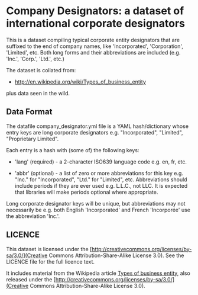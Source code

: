 Company Designators: a dataset of international corporate designators
=====================================================================

This is a dataset compiling typical corporate entity designators that
are suffixed to the end of company names, like 'Incorporated',
'Corporation', 'Limited', etc. Both long forms and their abbreviations
are included (e.g. 'Inc.', 'Corp.', 'Ltd.', etc.)
         
The dataset is collated from:

- http://en.wikipedia.org/wiki/Types_of_business_entity

plus data seen in the wild.


Data Format
-----------

The datafile company_designator.yml file is a YAML hash/dictionary
whose entry keys are long corporate designators e.g. "Incorporated",
"Limited", "Proprietary Limited".

Each entry is a hash with (some of) the following keys:

- 'lang' (required) - a 2-character ISO639 language code e.g. en, fr, etc.

- 'abbr' (optional) - a list of zero or more abbreviations for this key
  e.g. "Inc." for "Incorporated", "Ltd." for "Limited", etc. Abbreviations
  should include periods if they are ever used e.g. L.L.C., not LLC. It is
  expected that libraries will make periods optional where appropriate.

Long corporate designator keys will be unique, but abbreviations may not 
necessarily be e.g. both English 'Incorporated' and French 'Incorporée' use
the abbreviation 'Inc.'.


LICENCE
-------

This dataset is licensed under the
[http://creativecommons.org/licenses/by-sa/3.0/](Creative Commons Attribution-Share-Alike License 3.0).
See the LICENCE file for the full licence text.

It includes material from the Wikipedia article
[Types of business entity](http://en.wikipedia.org/wiki/Types_of_business_entity),
also released under the
[http://creativecommons.org/licenses/by-sa/3.0/](Creative Commons Attribution-Share-Alike License 3.0).

